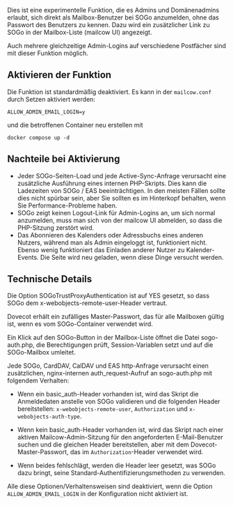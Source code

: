 Dies ist eine experimentelle Funktion, die es Admins und Domänenadmins erlaubt, sich direkt als Mailbox-Benutzer bei SOGo anzumelden, ohne das Passwort des Benutzers zu kennen.
Dazu wird ein zusätzlicher Link zu SOGo in der Mailbox-Liste (mailcow UI) angezeigt.

Auch mehrere gleichzeitige Admin-Logins auf verschiedene Postfächer sind mit dieser Funktion möglich.

## Aktivieren der Funktion

Die Funktion ist standardmäßig deaktiviert. Es kann in der `mailcow.conf` durch Setzen aktiviert werden:
```
ALLOW_ADMIN_EMAIL_LOGIN=y
```
und die betroffenen Container neu erstellen mit
```
docker compose up -d
```

## Nachteile bei Aktivierung

- Jeder SOGo-Seiten-Load und jede Active-Sync-Anfrage verursacht eine zusätzliche Ausführung eines internen PHP-Skripts.
Dies kann die Ladezeiten von SOGo / EAS beeinträchtigen.
In den meisten Fällen sollte dies nicht spürbar sein, aber Sie sollten es im Hinterkopf behalten, wenn Sie Performance-Probleme haben.
- SOGo zeigt keinen Logout-Link für Admin-Logins an, um sich normal anzumelden, muss man sich von der mailcow UI abmelden, so dass die PHP-Sitzung zerstört wird.
- Das Abonnieren des Kalenders oder Adressbuchs eines anderen Nutzers, während man als Admin eingeloggt ist, funktioniert nicht. Ebenso wenig funktioniert das Einladen anderer Nutzer zu Kalender-Events. Die Seite wird neu geladen, wenn diese Dinge versucht werden.

## Technische Details

Die Option SOGoTrustProxyAuthentication ist auf YES gesetzt, so dass SOGo dem x-webobjects-remote-user-Header vertraut.

Dovecot erhält ein zufälliges Master-Passwort, das für alle Mailboxen gültig ist, wenn es vom SOGo-Container verwendet wird.

Ein Klick auf den SOGo-Button in der Mailbox-Liste öffnet die Datei sogo-auth.php, die Berechtigungen prüft, Session-Variablen setzt und auf die SOGo-Mailbox umleitet.

Jede SOGo, CardDAV, CalDAV und EAS http-Anfrage verursacht einen zusätzlichen, nginx-internen auth_request-Aufruf an sogo-auth.php mit folgendem Verhalten:

- Wenn ein basic_auth-Header vorhanden ist, wird das Skript die Anmeldedaten anstelle von SOGo validieren und die folgenden Header bereitstellen:
`x-webobjects-remote-user`, `Authorization` und `x-webobjects-auth-type`.

- Wenn kein basic_auth-Header vorhanden ist, wird das Skript nach einer aktiven Mailcow-Admin-Sitzung für den angeforderten E-Mail-Benutzer suchen und die gleichen Header bereitstellen, aber mit dem Dovecot-Master-Passwort, das im `Authorization`-Header verwendet wird.

- Wenn beides fehlschlägt, werden die Header leer gesetzt, was SOGo dazu bringt, seine Standard-Authentifizierungsmethoden zu verwenden.

Alle diese Optionen/Verhaltensweisen sind deaktiviert, wenn die Option `ALLOW_ADMIN_EMAIL_LOGIN` in der Konfiguration nicht aktiviert ist.